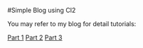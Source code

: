 #Simple Blog using CI2

You may refer to my blog for detail tutorials:

[Part 1](http://blog.pisyek.com/create-a-simple-blog-using-codeigniter-2-part-1/)
[Part 2](http://blog.pisyek.com/create-a-simple-blog-using-codeigniter-2-part-2/)
[Part 3](http://blog.pisyek.com/create-a-simple-blog-using-codeigniter-2-part-3/)
